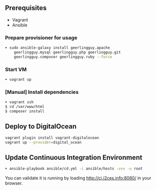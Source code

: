 ## Prerequisites

* Vagrant
* Ansible

### Prepare provisioner for usage

```bash
➤ sudo ansible-galaxy install geerlingguy.apache
    geerlingguy.mysql geerlingguy.php geerlingguy.git
    geerlingguy.composer geerlingguy.ruby --force
```

### Start VM

```bash
➤ vagrant up
```

### [Manual] Install dependencies

```bash
➤ vagrant ssh
$ cd /var/www/html
$ composer install
```

## Deploy to DigitalOcean

```bash
vagrant plugin install vagrant-digitalocean
vagrant up --provider=digital_ocean
```

## Update Continuous Integration Environment

```bash
➤ ansible-playbook ansible/cd.yml -i ansible/hosts -vvv -u root
```

You can validate it is running by loading http://ci.i2ces.info:8080/ in your browser.
